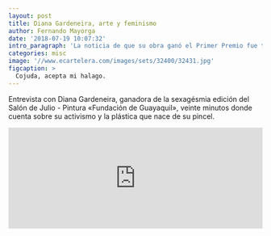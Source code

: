 ```yaml
---
layout: post
title: Diana Gardeneira, arte y feminismo
author: Fernando Mayorga
date: '2018-07-19 10:07:32'
intro_paragraph: 'La noticia de que su obra ganó el Primer Premio fue tendencia en las redes sociales.'
categories: misc
image: '//www.ecartelera.com/images/sets/32400/32431.jpg'
figcaption: >
  Cojuda, acepta mi halago.
---
```

Entrevista con Diana Gardeneira, ganadora de la sexagésmia edición del Salón de Julio - Pintura &laquo;Fundación de Guayaquil&raquo;, veinte minutos donde cuenta sobre su  activismo y la plástica que nace de su pincel.

<div class="flexi-frame">
<iframe style="margin:0 0 2rem 0;" height="200px" width="100%" frameborder="no" scrolling="no" seamless src="https://player.simplecast.com/e144cabf-5000-4216-be88-c992185e9ba7?dark=true"></iframe>
</div>
